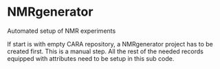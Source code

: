 NMRgenerator
============

Automated setup of NMR experiments

If start is with empty CARA repository, a NMRgenerator project has to be created first. This is a manual step. All the rest of the needed records equipped with attributes need to be setup in this sub code. 
